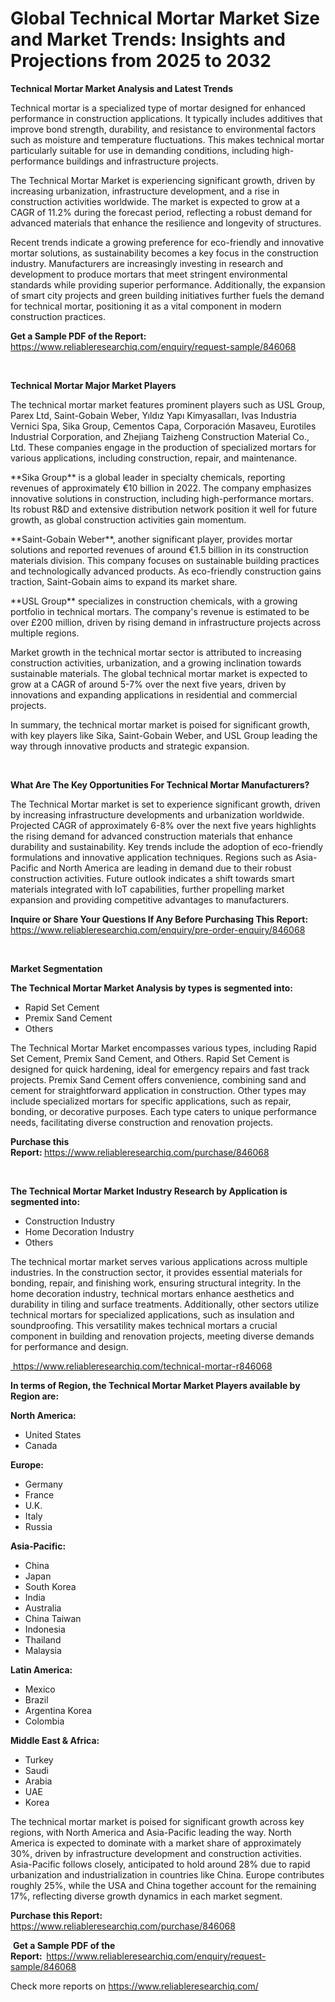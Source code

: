 <p><h1>Global Technical Mortar Market Size and Market Trends: Insights and Projections from 2025 to 2032</h1></p><p><strong>Technical Mortar Market Analysis and Latest Trends</strong></p>
<p><p>Technical mortar is a specialized type of mortar designed for enhanced performance in construction applications. It typically includes additives that improve bond strength, durability, and resistance to environmental factors such as moisture and temperature fluctuations. This makes technical mortar particularly suitable for use in demanding conditions, including high-performance buildings and infrastructure projects.</p><p>The Technical Mortar Market is experiencing significant growth, driven by increasing urbanization, infrastructure development, and a rise in construction activities worldwide. The market is expected to grow at a CAGR of 11.2% during the forecast period, reflecting a robust demand for advanced materials that enhance the resilience and longevity of structures. </p><p>Recent trends indicate a growing preference for eco-friendly and innovative mortar solutions, as sustainability becomes a key focus in the construction industry. Manufacturers are increasingly investing in research and development to produce mortars that meet stringent environmental standards while providing superior performance. Additionally, the expansion of smart city projects and green building initiatives further fuels the demand for technical mortar, positioning it as a vital component in modern construction practices.</p></p>
<p><strong>Get a Sample PDF of the Report:&nbsp;</strong> <a href="https://www.reliableresearchiq.com/enquiry/request-sample/846068?utm_campaign=2291&utm_medium=2&utm_source=Github&utm_content=ia&utm_term=01042025&utm_id=technical-mortar">https://www.reliableresearchiq.com/enquiry/request-sample/846068</a></p>
<p>&nbsp;</p>
<p><strong>Technical Mortar Major Market Players</strong></p>
<p><p>The technical mortar market features prominent players such as USL Group, Parex Ltd, Saint-Gobain Weber, Yıldız Yapı Kimyasalları, Ivas Industria Vernici Spa, Sika Group, Cementos Capa, Corporación Masaveu, Eurotiles Industrial Corporation, and Zhejiang Taizheng Construction Material Co., Ltd. These companies engage in the production of specialized mortars for various applications, including construction, repair, and maintenance.</p><p>**Sika Group** is a global leader in specialty chemicals, reporting revenues of approximately €10 billion in 2022. The company emphasizes innovative solutions in construction, including high-performance mortars. Its robust R&D and extensive distribution network position it well for future growth, as global construction activities gain momentum.</p><p>**Saint-Gobain Weber**, another significant player, provides mortar solutions and reported revenues of around €1.5 billion in its construction materials division. This company focuses on sustainable building practices and technologically advanced products. As eco-friendly construction gains traction, Saint-Gobain aims to expand its market share.</p><p>**USL Group** specializes in construction chemicals, with a growing portfolio in technical mortars. The company's revenue is estimated to be over £200 million, driven by rising demand in infrastructure projects across multiple regions.</p><p>Market growth in the technical mortar sector is attributed to increasing construction activities, urbanization, and a growing inclination towards sustainable materials. The global technical mortar market is expected to grow at a CAGR of around 5-7% over the next five years, driven by innovations and expanding applications in residential and commercial projects.</p><p>In summary, the technical mortar market is poised for significant growth, with key players like Sika, Saint-Gobain Weber, and USL Group leading the way through innovative products and strategic expansion.</p></p>
<p>&nbsp;</p>
<p><strong>What Are The Key Opportunities For Technical Mortar Manufacturers?</strong></p>
<p><p>The Technical Mortar market is set to experience significant growth, driven by increasing infrastructure developments and urbanization worldwide. Projected CAGR of approximately 6-8% over the next five years highlights the rising demand for advanced construction materials that enhance durability and sustainability. Key trends include the adoption of eco-friendly formulations and innovative application techniques. Regions such as Asia-Pacific and North America are leading in demand due to their robust construction activities. Future outlook indicates a shift towards smart materials integrated with IoT capabilities, further propelling market expansion and providing competitive advantages to manufacturers.</p></p>
<p><strong>Inquire or Share Your Questions If Any Before Purchasing This Report:</strong> <a href="https://www.reliableresearchiq.com/enquiry/pre-order-enquiry/846068?utm_campaign=2291&utm_medium=2&utm_source=Github&utm_content=ia&utm_term=01042025&utm_id=technical-mortar">https://www.reliableresearchiq.com/enquiry/pre-order-enquiry/846068</a></p>
<p>&nbsp;</p>
<p><strong>Market Segmentation</strong></p>
<p><strong>The Technical Mortar Market Analysis by types is segmented into:</strong></p>
<p><ul><li>Rapid Set Cement</li><li>Premix Sand Cement</li><li>Others</li></ul></p>
<p><p>The Technical Mortar Market encompasses various types, including Rapid Set Cement, Premix Sand Cement, and Others. Rapid Set Cement is designed for quick hardening, ideal for emergency repairs and fast track projects. Premix Sand Cement offers convenience, combining sand and cement for straightforward application in construction. Other types may include specialized mortars for specific applications, such as repair, bonding, or decorative purposes. Each type caters to unique performance needs, facilitating diverse construction and renovation projects.</p></p>
<p><strong>Purchase this Report:&nbsp;</strong><a href="https://www.reliableresearchiq.com/purchase/846068?utm_campaign=2291&utm_medium=2&utm_source=Github&utm_content=ia&utm_term=01042025&utm_id=technical-mortar">https://www.reliableresearchiq.com/purchase/846068</a></p>
<p>&nbsp;</p>
<p><strong>The Technical Mortar Market Industry Research by Application is segmented into:</strong></p>
<p><ul><li>Construction Industry</li><li>Home Decoration Industry</li><li>Others</li></ul></p>
<p><p>The technical mortar market serves various applications across multiple industries. In the construction sector, it provides essential materials for bonding, repair, and finishing work, ensuring structural integrity. In the home decoration industry, technical mortars enhance aesthetics and durability in tiling and surface treatments. Additionally, other sectors utilize technical mortars for specialized applications, such as insulation and soundproofing. This versatility makes technical mortars a crucial component in building and renovation projects, meeting diverse demands for performance and design.</p></p>
<p><a href="https://www.reliableresearchiq.com/technical-mortar-r846068?utm_campaign=2291&utm_medium=2&utm_source=Github&utm_content=ia&utm_term=01042025&utm_id=technical-mortar">&nbsp;https://www.reliableresearchiq.com/technical-mortar-r846068</a></p>
<p><strong>In terms of Region, the Technical Mortar Market Players available by Region are:</strong></p>
<p>
    <p> <strong> North America: </strong>
        <ul>
            <li>United States</li>
            <li>Canada</li>
        </ul>
        </p> 
    <p> <strong> Europe: </strong>
        <ul>
            <li>Germany</li>
            <li>France</li>
            <li>U.K.</li>
            <li>Italy</li>
            <li>Russia</li>
        </ul>
        </p> 
    <p> <strong> Asia-Pacific: </strong>
        <ul>
            <li>China</li>
            <li>Japan</li>
            <li>South Korea</li>
            <li>India</li>
            <li>Australia</li>
            <li>China Taiwan</li>
            <li>Indonesia</li>
            <li>Thailand</li>
            <li>Malaysia</li>
        </ul>
        </p> 
    <p> <strong> Latin America: </strong>
        <ul>
            <li>Mexico</li>
            <li>Brazil</li>
            <li>Argentina Korea</li>
            <li>Colombia</li>
        </ul>
        </p> 
    <p> <strong> Middle East & Africa: </strong>
        <ul>
            <li>Turkey</li>
            <li>Saudi</li>
            <li>Arabia</li>
            <li>UAE</li>
            <li>Korea</li>
        </ul>
    </p>
    </p>
<p><p>The technical mortar market is poised for significant growth across key regions, with North America and Asia-Pacific leading the way. North America is expected to dominate with a market share of approximately 30%, driven by infrastructure development and construction activities. Asia-Pacific follows closely, anticipated to hold around 28% due to rapid urbanization and industrialization in countries like China. Europe contributes roughly 25%, while the USA and China together account for the remaining 17%, reflecting diverse growth dynamics in each market segment.</p></p>
<p><strong>Purchase this Report: </strong><a href="https://www.reliableresearchiq.com/purchase/846068?utm_campaign=2291&utm_medium=2&utm_source=Github&utm_content=ia&utm_term=01042025&utm_id=technical-mortar">https://www.reliableresearchiq.com/purchase/846068</a></p>
<p>&nbsp;<strong>Get a Sample PDF of the Report:&nbsp;&nbsp;</strong><a href="https://www.reliableresearchiq.com/enquiry/request-sample/846068?utm_campaign=2291&utm_medium=2&utm_source=Github&utm_content=ia&utm_term=01042025&utm_id=technical-mortar">https://www.reliableresearchiq.com/enquiry/request-sample/846068</a></p>
<p><strong></strong></p>
<p>Check more reports on <a href="https://www.reliableresearchiq.com/?utm_campaign=2291&utm_medium=2&utm_source=Github&utm_content=ia&utm_term=01042025&utm_id=technical-mortar">https://www.reliableresearchiq.com/</a></p>